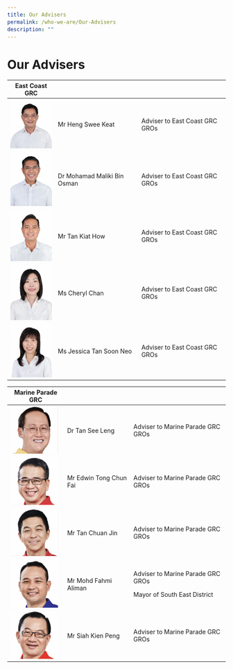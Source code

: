 ```yaml
---
title: Our Advisers
permalink: /who-we-are/Our-Advisers
description: ""
---
```

Our Advisers
==============

| East Coast GRC |  |   |
| -------- | -------- | ---------|
<img src= "/images/Who%20We%20Are/Advisers/Heng%20Swee%20Keat.jpg" style="width: 100px; " >|  Mr Heng Swee Keat|    Adviser to East Coast GRC GROs   |
<img src= "/images/Who%20We%20Are/Advisers/Mohamad.jpg" style="width: 100px; " >| Dr Mohamad Maliki Bin Osman   |  Adviser to East Coast GRC GROs  | 
<img src= "/images/Who%20We%20Are/Advisers/Tan%20Kiat%20How.jpg" style="width: 100px; " >| Mr Tan Kiat How| Adviser to East Coast GRC GROs|
<img src= "/images/Who%20We%20Are/Advisers/Cheryl%20Chan.jpg" style="width: 100px;" >| Ms Cheryl Chan| Adviser to East Coast GRC GROs|
<img src= "/images/Who%20We%20Are/Advisers/Jessica%20Tan.jpg" style="width: 100px;" >| Ms Jessica Tan Soon Neo| Adviser to East Coast GRC GROs|



| Marine Parade GRC | | |
| --------| -------- | -------|
<img src= "/images/Who%20We%20Are/Advisers/Tan%20See%20Leng.jpg" style="width: 110px;" >| Dr Tan See Leng|    Adviser to Marine Parade GRC GROs   |
<img src= "/images/Who%20We%20Are/Advisers/Edwin%20Tong.jpg" style="width: 110px;" >| Mr Edwin Tong Chun Fai   |  Adviser to Marine Parade GRC GROs  | 
<img src= "/images/Who%20We%20Are/Advisers/Tan%20Chuan%20Jin.jpg" style="width: 110px;" >| Mr Tan Chuan Jin | Adviser to Marine Parade GRC GROs|
<img src= "/images/Who%20We%20Are/Advisers/Mohd%20Fahmi.jpg" style="width: 110px;" >| Mr Mohd Fahmi Aliman| Adviser to Marine Parade GRC GROs </p>Mayor of South East District
<img src= "/images/Who%20We%20Are/Advisers/Siah%20Kien%20Peng.jpg" style="width: 110px;" >| Mr Siah Kien Peng| Adviser to Marine Parade GRC GROs